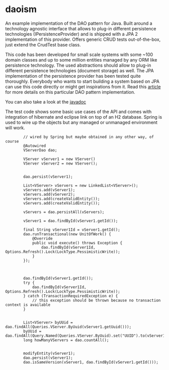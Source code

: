 daoism
======

An example implementation of the DAO pattern for Java. Built around a technology agnostic interface
that allows to plug-in different persistence technologies (IPersistenceProvider) and is shipped with
a JPA 2 implementation of this provider. Offers generic CRUD tests out-of-the-box, just extend the CrudTest
base class.

This code has been developed for small scale systems with some ~100 domain classes and up to some million
entities managed by any ORM like persistence technology. The used abstractions should allow to plug-in different
persistence technologies (document storage) as well. The JPA implementation of the persistence provider has
been tested quite thoroughly. Everybody who wants to start building a system based on JPA can use this
code directly or might get inspirations from it. Read this [article](http://codeblock.engio.net/?p=180) for
more details on this particular DAO pattern implementation.

You can also take a look at the [javadoc](http://bennidi.github.io/daosim)

The test code shows some basic use cases of the API and comes with integration of hibernate and eclipse link
on top of an H2 database. Spring is used to wire up the objects but any managed or unmanaged environment
will work.

```
        // wired by Spring but maybe obtained in any other way, of course
        @Autowired
        VServerDao dao;

        VServer vServer1 = new VServer()
        VServer vServer2 = new VServer();


        dao.persist(vServer1);

        List<VServer> vServers = new LinkedList<VServer>();
        vServers.add(vServer1);
        vServers.add(vServer2);
        vServers.add(createValidEntity());
        vServers.add(createValidEntity());

        vServers = dao.persistAll(vServers);

        vServer1 = dao.findById(vServer1.getId());

        final String vServer1Id = vServer1.getId();
        dao.runTransactional(new UnitOfWork() {
            @Override
            public void execute() throws Exception {
                dao.findById(vServer1Id, Options.Refresh().Lock(LockType.PessimisticWrite));
            }
        });



        dao.findById(vServer1.getId());
        try {
            dao.findById(vServer1Id, Options.Refresh().Lock(LockType.PessimisticWrite));
        } catch (TransactionRequiredException e) {
            // this exception should be thrown because no transaction context is available
        }


        List<VServer> byUUid = dao.findAll(Queries.VServer.ByUuid(vServer1.getUuid()));
        byUUid = dao.findAll(Query.Named(Queries.VServer.ByUuid).set("UUID").to(vServer1.getUuid()));
        long howManyVServers = dao.countAll();


        modifyEntity(vServer1);
        dao.persist(vServer1);
        dao.isSameVersion(vServer1, dao.findById(vServer1.getId()));
